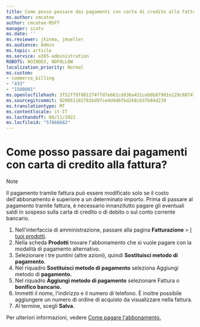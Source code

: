 ```yaml
---
title: Come posso passare dai pagamenti con carta di credito alla fattura?
ms.author: cmcatee
author: cmcatee-MSFT
manager: scotv
ms.date: ''
ms.reviewer: jkinma, jmueller
ms.audience: Admin
ms.topic: article
ms.service: o365-administration
ROBOTS: NOINDEX, NOFOLLOW
localization_priority: Normal
ms.custom:
- commerce_billing
- "433"
- "1500001"
ms.openlocfilehash: 3f52f79f081274f7d7e661cdd36a431ceb0b87901e129c80747430a00d762d67
ms.sourcegitcommit: 920051182781bd97ce4d4d6fbd268cb37b84d239
ms.translationtype: MT
ms.contentlocale: it-IT
ms.lasthandoff: 08/11/2021
ms.locfileid: "57868682"
---
```

# <a name="how-do-i-change-from-credit-card-payments-to-invoice"></a>Come posso passare dai pagamenti con carta di credito alla fattura?

> [!NOTE]
> Il pagamento tramite fattura può essere modificato solo se il costo dell'abbonamento è superiore a un determinato importo. Prima di passare al pagamento tramite fattura, è necessario innanzitutto pagare gli eventuali saldi in sospeso sulla carta di credito o di debito o sul conto corrente bancario.

1. Nell'interfaccia di amministrazione, passare alla pagina **Fatturazione** > [I tuoi prodotti](https://go.microsoft.com/fwlink/p/?linkid=842054).
2. Nella scheda **Prodotti** trovare l'abbonamento che si vuole pagare con la modalità di pagamento alternativo.
3. Selezionare i tre puntini (altre azioni), quindi **Sostituisci metodo di pagamento**.
4. Nel riquadro **Sostituisci metodo di pagamento** seleziona Aggiungi metodo di **pagamento.**
5. Nel riquadro **Aggiungi metodo di pagamento** selezionare Fattura o **bonifico bancario.**
6. Immetti il nome, l'indirizzo e il numero di telefono. È inoltre possibile aggiungere un numero di ordine di acquisto da visualizzare nella fattura.
7. Al termine, scegli **Salva**.

Per ulteriori informazioni, vedere [Come pagare l'abbonamento.](https://docs.microsoft.com/microsoft-365/commerce/billing-and-payments/pay-for-your-subscription)